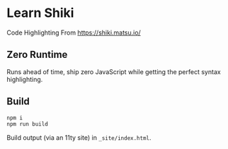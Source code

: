 # Learn Shiki

Code Highlighting From https://shiki.matsu.io/

## Zero Runtime

Runs ahead of time, ship zero JavaScript while getting the perfect syntax highlighting.

## Build

```bash
npm i
npm run build
```

Build output (via an 11ty site) in `_site/index.html`.